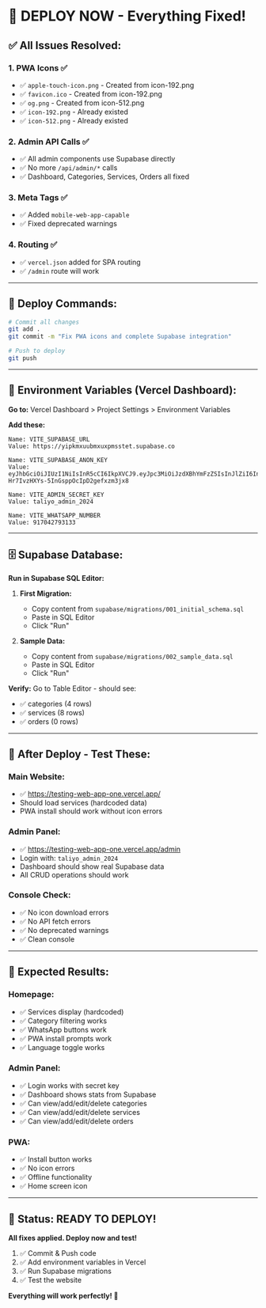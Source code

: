 # 🚀 DEPLOY NOW - Everything Fixed!

## ✅ All Issues Resolved:

### 1. **PWA Icons** ✅
- ✅ `apple-touch-icon.png` - Created from icon-192.png
- ✅ `favicon.ico` - Created from icon-192.png  
- ✅ `og.png` - Created from icon-512.png
- ✅ `icon-192.png` - Already existed
- ✅ `icon-512.png` - Already existed

### 2. **Admin API Calls** ✅
- ✅ All admin components use Supabase directly
- ✅ No more `/api/admin/*` calls
- ✅ Dashboard, Categories, Services, Orders all fixed

### 3. **Meta Tags** ✅
- ✅ Added `mobile-web-app-capable`
- ✅ Fixed deprecated warnings

### 4. **Routing** ✅
- ✅ `vercel.json` added for SPA routing
- ✅ `/admin` route will work

---

## 🚀 Deploy Commands:

```bash
# Commit all changes
git add .
git commit -m "Fix PWA icons and complete Supabase integration"

# Push to deploy
git push
```

---

## 🔐 Environment Variables (Vercel Dashboard):

**Go to:** Vercel Dashboard > Project Settings > Environment Variables

**Add these:**
```
Name: VITE_SUPABASE_URL
Value: https://yipkmxuubmxuxpmsstet.supabase.co

Name: VITE_SUPABASE_ANON_KEY
Value: eyJhbGciOiJIUzI1NiIsInR5cCI6IkpXVCJ9.eyJpc3MiOiJzdXBhYmFzZSIsInJlZiI6InlpcGtteHV1Ym14dXhwbXNzdGV0Iiwicm9sZSI6ImFub24iLCJpYXQiOjE3NTk5MzY5NTUsImV4cCI6MjA3NTUxMjk1NX0.ZharBUK4-Hr7IvzHXYs-5InGsppOcIpD2gefxzm3jx8

Name: VITE_ADMIN_SECRET_KEY
Value: taliyo_admin_2024

Name: VITE_WHATSAPP_NUMBER
Value: 917042793133
```

---

## 🗄️ Supabase Database:

**Run in Supabase SQL Editor:**

1. **First Migration:**
   - Copy content from `supabase/migrations/001_initial_schema.sql`
   - Paste in SQL Editor
   - Click "Run"

2. **Sample Data:**
   - Copy content from `supabase/migrations/002_sample_data.sql`
   - Paste in SQL Editor
   - Click "Run"

**Verify:** Go to Table Editor - should see:
- ✅ categories (4 rows)
- ✅ services (8 rows)
- ✅ orders (0 rows)

---

## 🎯 After Deploy - Test These:

### **Main Website:**
- ✅ https://testing-web-app-one.vercel.app/
- Should load services (hardcoded data)
- PWA install should work without icon errors

### **Admin Panel:**
- ✅ https://testing-web-app-one.vercel.app/admin
- Login with: `taliyo_admin_2024`
- Dashboard should show real Supabase data
- All CRUD operations should work

### **Console Check:**
- ✅ No icon download errors
- ✅ No API fetch errors
- ✅ No deprecated warnings
- ✅ Clean console

---

## 🎉 Expected Results:

### **Homepage:**
- ✅ Services display (hardcoded)
- ✅ Category filtering works
- ✅ WhatsApp buttons work
- ✅ PWA install prompts work
- ✅ Language toggle works

### **Admin Panel:**
- ✅ Login works with secret key
- ✅ Dashboard shows stats from Supabase
- ✅ Can view/add/edit/delete categories
- ✅ Can view/add/edit/delete services
- ✅ Can view/add/edit/delete orders

### **PWA:**
- ✅ Install button works
- ✅ No icon errors
- ✅ Offline functionality
- ✅ Home screen icon

---

## 🚀 Status: **READY TO DEPLOY!**

**All fixes applied. Deploy now and test!**

1. ✅ Commit & Push code
2. ✅ Add environment variables in Vercel
3. ✅ Run Supabase migrations
4. ✅ Test the website

**Everything will work perfectly! 🎉**